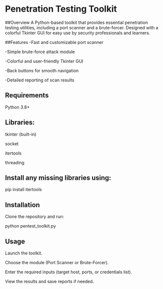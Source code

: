 # Penetration Testing Toolkit
##Overview
A Python-based toolkit that provides essential penetration testing utilities, including a port scanner and a brute-forcer. Designed with a colorful Tkinter GUI for easy use by security professionals and learners.

##Features
-Fast and customizable port scanner

-Simple brute-force attack module

-Colorful and user-friendly Tkinter GUI

-Back buttons for smooth navigation

-Detailed reporting of scan results

## Requirements
Python 3.8+

## Libraries:

tkinter (built-in)

socket

itertools

threading

## Install any missing libraries using:

pip install itertools

## Installation
Clone the repository and run:

python pentest_toolkit.py
## Usage
Launch the toolkit.

Choose the module (Port Scanner or Brute-Forcer).

Enter the required inputs (target host, ports, or credentials list).

View the results and save reports if needed.
